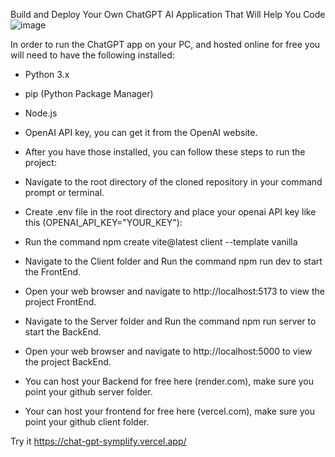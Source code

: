 Build and Deploy Your Own ChatGPT AI Application That Will Help You Code
![image](https://user-images.githubusercontent.com/99683327/214826132-c0d4f4cd-4212-4630-abae-4f18368ded7e.png)

In order to run the ChatGPT app on your PC, and hosted online for free you will need to have the following installed:

- Python 3.x
- pip (Python Package Manager)
- Node.js
- OpenAI API key, you can get it from the OpenAI website.
- After you have those installed, you can follow these steps to run the project:
- Navigate to the root directory of the cloned repository in your command prompt or terminal.
- Create .env file in the root directory and place your openai API key like this (OPENAI_API_KEY="YOUR_KEY"):
- Run the command npm create vite@latest client --template vanilla
- Navigate to the Client folder and Run the command npm run dev to start the FrontEnd.
- Open your web browser and navigate to http://localhost:5173 to view the project FrontEnd.
- Navigate to the Server folder and Run the command npm run server to start the BackEnd.
- Open your web browser and navigate to http://localhost:5000 to view the project BackEnd.

- You can host your  Backend for free here (render.com), make sure you point your github server folder. 
- Your can host your frontend for free here (vercel.com), make sure you point your github client folder.



Try it https://chat-gpt-symplify.vercel.app/
